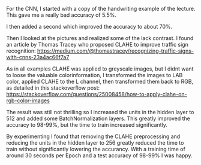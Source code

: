 For the CNN, I started with a copy of the handwriting example of the lecture.
This gave me a really bad accuracy of 5.5%.

I then added a second  which improved the accuracy to about 70%.

Then I looked at the pictures and realized some of the lack contrast.
I found an article by Thomas Tracey who proposed CLAHE to improve traffic sign recognition:
https://medium.com/@thomastracey/recognizing-traffic-signs-with-cnns-23a4ac66f7a7

As in all examples CLAHE was applied to greyscale images, but I didnt want to loose the valuable colorinformation, I transformed the images to LAB color, applied CLAHE to the L channel, then transformed them back to RGB, as detailed in this stackoverflow post:
https://stackoverflow.com/questions/25008458/how-to-apply-clahe-on-rgb-color-images

The result was still not thrilling so I increased the units in the hidden layer to 512 and added some BatchNormalization layers.
This greatly improved the accuracy to 98-99%, but the time to train increased significantly.

By experimenting I found that removing the CLAHE preprocessing and reducing the units in the hidden layer to 256 greatly reduced the time to train without significantly lowering the accurancy. With a training time of around 30 seconds per Epoch and a test accuracy of 98-99% I was happy.
